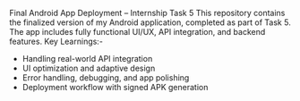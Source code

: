  Final Android App Deployment – Internship Task 5
This repository contains the finalized version of my Android application, completed as part of Task 5. The app includes fully functional UI/UX, API integration, and backend features.
 Key Learnings:-
 
- Handling real-world API integration
- UI optimization and adaptive design
- Error handling, debugging, and app polishing
- Deployment workflow with signed APK generation
